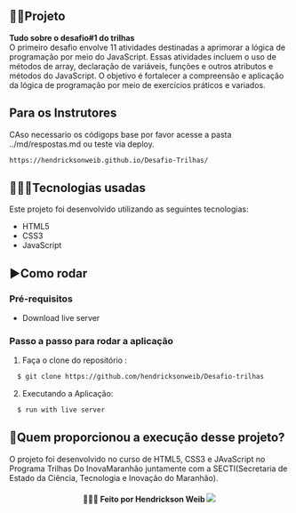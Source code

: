 ## 👨‍🏫Projeto
**Tudo sobre o desafio#1 do trilhas** 
<br />
O primeiro desafio envolve 11 atividades destinadas a aprimorar a lógica de programação por meio do JavaScript. Essas atividades incluem o uso de métodos de array, declaração de variáveis, funções e outros atributos e métodos do JavaScript. O objetivo é fortalecer a compreensão e aplicação da lógica de programação por meio de exercícios práticos e variados.
<br />

## Para os Instrutores 
CAso necessario os códigops base por favor acesse a pasta ../md/respostas.md ou teste via deploy.
```sh
https://hendricksonweib.github.io/Desafio-Trilhas/

```

## 👨🏻‍💻Tecnologias usadas
Este projeto foi desenvolvido utilizando as seguintes tecnologias:
  * HTML5
  * CSS3
  * JavaScript


## ▶️Como rodar
  ### **Pré-requisitos**
  - Download live server
  
 ### **Passo a passo para rodar a aplicação**  
1. Faça o clone do repositório :

```sh
  $ git clone https://github.com/hendricksonweib/Desafio-trilhas
```

2. Executando a Aplicação:

```sh
  $ run with live server
```


## 🚀Quem proporcionou a execução desse projeto?
O projeto foi desenvolvido no curso de HTML5, CSS3 e JAvaScript no Programa Trilhas Do InovaMaranhão juntamente com a SECTI(Secretaria de Estado da Ciência, Tecnologia e Inovação do Maranhão).

<h4 align="center">
    👨🏻‍🚀 Feito por Hendrickson Weib  <a href="https://www.linkedin.com/in/hendrickson-weib-5046a027b/" target="_blank"><img src="https://img.shields.io/badge/-LinkedIn-%230077B5?style=for-the-badge&logo=linkedin&logoColor=white" target="_blank"></a>

</h4>
